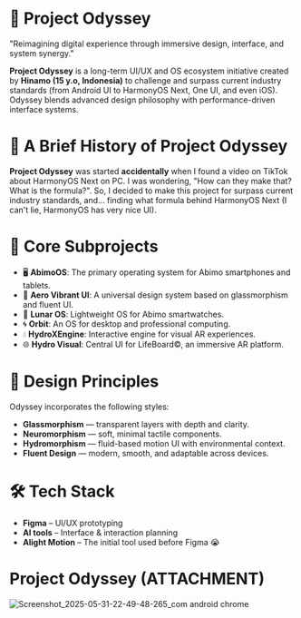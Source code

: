 # 🌌 Project Odyssey

"Reimagining digital experience through immersive design, interface, and system synergy."

**Project Odyssey** is a long-term UI/UX and OS ecosystem initiative created by **Hinamo (15 y.o, Indonesia)** to challenge and surpass current industry standards (from Android UI to HarmonyOS Next, One UI, and even iOS). Odyssey blends advanced design philosophy with performance-driven interface systems.

# 📖 A Brief History of Project Odyssey

**Project Odyssey** was started **accidentally** when I found a video on TikTok about HarmonyOS Next on PC. I was wondering, "How can they make that? What is the formula?". So, I decided to make this project for surpass current industry standards, and... finding what formula behind HarmonyOS Next (I can't lie, HarmonyOS has very nice UI).

# 🔧 Core Subprojects

 - 🖥️ **AbimoOS**: The primary operating system for Abimo smartphones and tablets. 
 - 🌈 **Aero Vibrant UI**: A universal design system based on glassmorphism and fluent UI. 
 - 🌙 **Lunar OS**: Lightweight OS for Abimo smartwatches. 
 - 🌀 **Orbit**: An OS for desktop and professional computing. 
 - 💧 **HydroXEngine**: Interactive engine for visual AR experiences. 
 - 🌐 **Hydro Visual**: Central UI for LifeBoard©, an immersive AR platform. 

# 🎨 Design Principles

Odyssey incorporates the following styles:

- **Glassmorphism** — transparent layers with depth and clarity.
- **Neuromorphism** — soft, minimal tactile components.
- **Hydromorphism** — fluid-based motion UI with environmental context.
- **Fluent Design** — modern, smooth, and adaptable across devices.

# 🛠 Tech Stack

- **Figma** – UI/UX prototyping
- **AI tools** – Interface & interaction planning
- **Alight Motion** – The initial tool used before Figma 😭

# Project Odyssey (ATTACHMENT)

![Screenshot_2025-05-31-22-49-48-265_com android chrome](https://github.com/user-attachments/assets/a2d677bd-0e1c-43ca-b676-c284947fc751)
